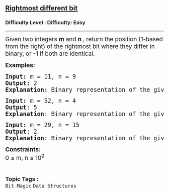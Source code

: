 <h2><a href="https://www.geeksforgeeks.org/problems/rightmost-different-bit-1587115621/1">Rightmost different bit</a></h2><h3>Difficulty Level : Difficulty: Easy</h3><hr><div class="problems_problem_content__Xm_eO"><p><span style="font-size: 14pt;">Given two integers <strong>m</strong> and <strong>n </strong>, return the position (1-based from the right) of the rightmost bit where they differ in binary, or -1 if both are identical.</span></p>
<p><span style="font-size: 14pt;"><strong>Examples:&nbsp;</strong></span></p>
<pre><span style="font-size: 14pt;"><strong>Input: </strong>m = 11, n = 9
<strong>Output:</strong> 2
<strong>Explanation:</strong> Binary representation of the given numbers are: 1011 and 1001, 2nd bit from right is different.</span></pre>
<pre><span style="font-size: 14pt;"><strong>Input: </strong>m = 52, n = 4
<strong>Output</strong>: 5
<strong>Explanation</strong>: Binary representation of the given numbers are: 110100 and 0100, 5th-bit from right is different.<br></span></pre>
<pre><span style="font-size: 14pt;"><strong>Input: </strong>m = 29, n = 15
<strong>Output</strong>: 2
<strong>Explanation</strong>: Binary representation of the given numbers are: 29 in binary is 11101, 15 in binary is 01111. The 2nd bit from the right is different.</span></pre>
<p><span style="font-size: 14pt;"><strong>Constraints:</strong><br>0 ≤ m, n ≤ 10<sup>9</sup><br></span></p></div><br><p><span style=font-size:18px><strong>Topic Tags : </strong><br><code>Bit Magic</code>&nbsp;<code>Data Structures</code>&nbsp;